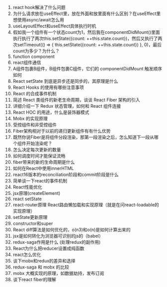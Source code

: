 1. react hook解决了什么问题
2. 为什么请求放在useEffect里，放在外面和放里面有什么区别？在useEffect里想使用async/await怎么用
3. useLayoutEffect和useEffect具体执行时机
4. 假如我一个组件有一个状态count为1，然后我在componentDidMount()里面执行执行了两次this.setState({count: ++this.state.count})，然后又执行了两次setTimeout(() => { this.setState({count: ++this.state.count}) }, 0)，最后count为多少？为什么？
5. function component
6. react组件通信
7. A组件包裹B组件，B组件包裹C组件，它们的 componentDidMount 触发顺序如何
8. React setState 到底是异步还是同步的，其原理是什么
9. React Hooks 的使用有哪些注意事项
10. React 的合成事件机制
11. 简述 React 类组件的新老生命周期，谈谈 React Fiber 架构的引入
12. 详细介绍一下 Redux 状态管理，如何和 React 组件连接
13. React HOC 的用途，什么是装饰器模式
14. Mobx 的实现原理
15. 受控组件和非受控组件
16. Fiber架构相对于以前的递归更新组件有有什么优势
17. 既然你说Fiber是将组件分段渲染，那第一段渲染之后，怎么知道下一段从哪个组件开始渲染呢？
18. 怎么决定每次更新的数量
19. 如何调度时间才能保证流畅
20. fiber带来的新的生命周期是什么
21. 如何在React中使用innerHTML
22. react16版本的reconciliation阶段和commit阶段是什么
23. 简单谈一下react的事件机制
24. React性能优化
25. jsx原理(createElement)
26. react setState
27. react-router原理    React路由懒加载和实现原理（就是在问react-loadable的实现原理）
28. setState更新原理
29. constructor和super
30. React diff算法是如何优化的，o(n3)和o(n)是如何计算出来的
31. jsx是如何转化为浏览器可识别的js的（babel）
32. redux-saga作用是什么  (处理redux的副作用)
33. React为什么把reducer设置成纯函数
34. react怎么优化
35. 谈下mobx和redux的差异和选择
36. redux-saga 和 mobx 的比较
37. mobx 大概实现的原理，如数据劫持，发布订阅
38. 谈下react fiber的理解

